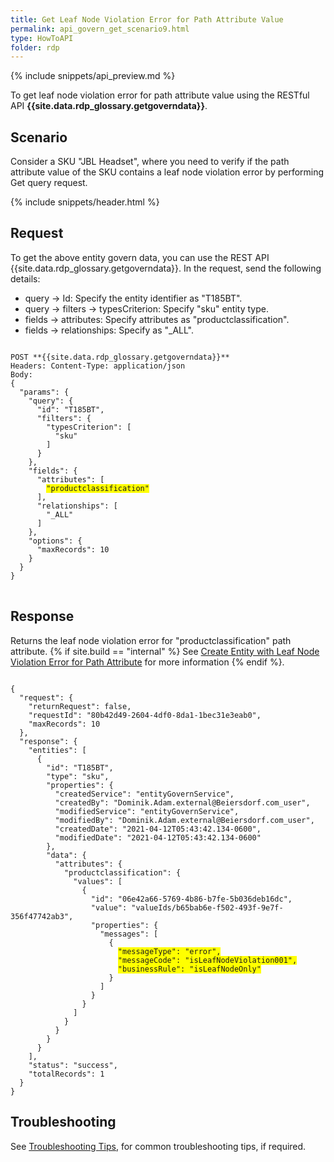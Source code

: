 ```yaml
---
title: Get Leaf Node Violation Error for Path Attribute Value
permalink: api_govern_get_scenario9.html
type: HowToAPI
folder: rdp
---
```


{% include snippets/api_preview.md %}

To get leaf node violation error for path attribute value using the RESTful API **{{site.data.rdp_glossary.getgoverndata}}**.

## Scenario

Consider a SKU "JBL Headset", where you need to verify if the path attribute value of the SKU contains a leaf node violation error by performing Get query request.

{% include snippets/header.html %}

## Request

To get the above entity govern data, you can use the REST API {{site.data.rdp_glossary.getgoverndata}}. In the request, send the following details:

* query -> Id: Specify the entity identifier as "T185BT".
* query -> filters -> typesCriterion: Specify "sku" entity type.
* fields -> attributes: Specify attributes as "productclassification".
* fields -> relationships: Specify as "_ALL".

<pre>
<code>
POST **{{site.data.rdp_glossary.getgoverndata}}**
Headers: Content-Type: application/json
Body:
{
  "params": {
    "query": {
      "id": "T185BT",
      "filters": {
        "typesCriterion": [
          "sku"
        ]
      }
    },
    "fields": {
      "attributes": [
        <span style="background-color: #FFFF00">"productclassification"</span>
      ],
      "relationships": [
        "_ALL"
      ]
    },
    "options": {
      "maxRecords": 10
    }
  }
}
</code>
</pre>

## Response

Returns the leaf node violation error for "productclassification" path attribute. 
{% if site.build == "internal" %} See [Create Entity with Leaf Node Violation Error for Path Attribute](api_app_create_leaf_node_path_attribute.html) for more information {% endif %}.

<pre><code>
{
  "request": {
    "returnRequest": false,
    "requestId": "80b42d49-2604-4df0-8da1-1bec31e3eab0",
    "maxRecords": 10
  },
  "response": {
    "entities": [
      {
        "id": "T185BT",
        "type": "sku",
        "properties": {
          "createdService": "entityGovernService",
          "createdBy": "Dominik.Adam.external@Beiersdorf.com_user",
          "modifiedService": "entityGovernService",
          "modifiedBy": "Dominik.Adam.external@Beiersdorf.com_user",
          "createdDate": "2021-04-12T05:43:42.134-0600",
          "modifiedDate": "2021-04-12T05:43:42.134-0600"
        },
        "data": {
          "attributes": {
            "productclassification": {
              "values": [
                {
                  "id": "06e42a66-5769-4b86-b7fe-5b036deb16dc",
                  "value": "valueIds/b65bab6e-f502-493f-9e7f-356f47742ab3",
                  "properties": {
                    "messages": [
                      {
                        <span style="background-color: #FFFF00">"messageType": "error",</span>
                        <span style="background-color: #FFFF00">"messageCode": "isLeafNodeViolation001",</span>
                        <span style="background-color: #FFFF00">"businessRule": "isLeafNodeOnly"</span>
                      }
                    ]
                  }
                }
              ]
            }
          }
        }
      }
    ],
    "status": "success",
    "totalRecords": 1
  }
}
</code></pre>

## Troubleshooting

See [Troubleshooting Tips](api_troubleshooting_tips.html), for common troubleshooting tips, if required.